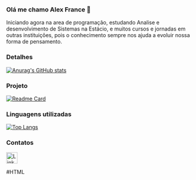 ### Olá me chamo Alex France 👋

Iniciando agora na area de programação, estudando Analise e desenvolvimento de Sistemas na Estácio, e muitos cursos e jornadas em outras instituições, pois o conhecimento sempre nos ajuda a evoluir nossa forma de pensamento.

### Detalhes

[![Anurag's GitHub stats](https://github-readme-stats.vercel.app/api?username=AlexFranceS&show_icons=true&theme=dark)](https://github.com/anuraghazra/github-readme-stats)

### Projeto

[![Readme Card](https://github-readme-stats.vercel.app/api/pin/?username=AlexFranceS&repo=BuzzSync-Project&theme=dark)](https://github.com/anuraghazra/github-readme-stats)

### Linguagens utilizadas

[![Top Langs](https://github-readme-stats.vercel.app/api/top-langs/?username=AlexFranceS&layout=compact)](https://github.com/anuraghazra/github-readme-stats)

### Contatos

[<img src='https://img.shields.io/badge/LinkedIn-0077B5?style=for-the-badge&logo=linkedin&logoColor=white' alt='Linkedin' height='30'>](https://www.linkedin.com/in/alexfrancedasilvapereira/)

#HTML
